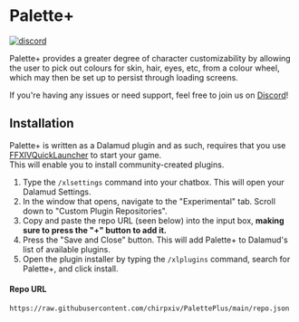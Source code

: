 # Palette+
[![discord](https://img.shields.io/discord/975894364020686878)](https://discord.gg/ktisis)

Palette+ provides a greater degree of character customizability by allowing the user to pick out colours for skin, hair, eyes, etc, from a colour wheel, which may then be set up to persist through loading screens.

If you're having any issues or need support, feel free to join us on [Discord](https://discord.gg/ktisis)!

## Installation

Palette+ is written as a Dalamud plugin and as such, requires that you use [FFXIVQuickLauncher](https://github.com/goatcorp/FFXIVQuickLauncher) to start your game.
<br/>
This will enable you to install community-created plugins.

1. Type the `/xlsettings` command into your chatbox. This will open your Dalamud Settings.
2. In the window that opens, navigate to the "Experimental" tab. Scroll down to "Custom Plugin Repositories".
3. Copy and paste the repo URL (seen below) into the input box, **making sure to press the "+" button to add it.**
4. Press the "Save and Close" button. This will add Palette+ to Dalamud's list of available plugins.
5. Open the plugin installer by typing the `/xlplugins` command, search for Palette+, and click install.

#### Repo URL
`https://raw.githubusercontent.com/chirpxiv/PalettePlus/main/repo.json`